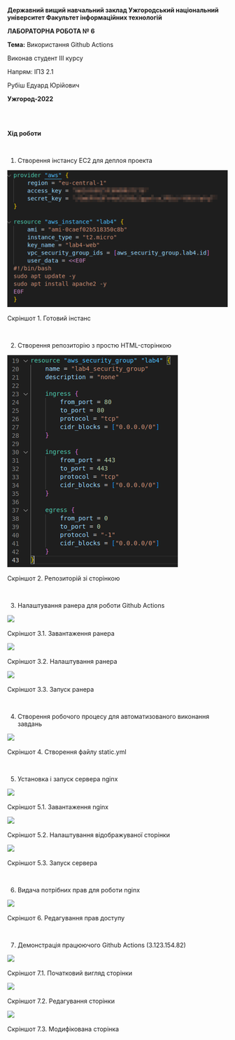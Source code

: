 ﻿**Державний вищий навчальний заклад
Ужгородський національний університет
Факультет інформаційних технологій**

**ЛАБОРАТОРНА РОБОТА № 6**

**Тема:** Використання Github Actions

Виконав студент III курсу

Напрям: ІПЗ 2.1

Рубіш Едуард Юрійович

**Ужгород-2022**

<br/><br/>

**Хід роботи**

&nbsp;

1. Створення інстансу EC2 для деплоя проекта

![](image1.png)

Скріншот 1. Готовий інстанс

&nbsp;

2. Створення репозиторію з простю HTML-сторінкою

![](image2.png)

Скріншот 2. Репозиторій зі сторінкою

&nbsp;

3. Налаштування ранера для роботи Github Actions

![](image3.png)

Скріншот 3.1. Завантаження ранера

![](image4.png)

Скріншот 3.2. Налаштування ранера

![](image5.png)

Скріншот 3.3. Запуск ранера

&nbsp;

4. Створення робочого процесу для автоматизованого виконання завдань

![](image6.png)

Скріншот 4. Створення файлу static.yml

&nbsp;

5. Установка і запуск сервера nginx

![](image7.png)

Скріншот 5.1. Завантаження nginx

![](image8.png)

Скріншот 5.2. Налаштування відображуваної сторінки

![](image9.png)

Скріншот 5.3. Запуск сервера

&nbsp;

6. Видача потрібних прав для роботи nginx

![](image10.png)

Скріншот 6. Редагування прав доступу

&nbsp;

7. Демонстрація працюючого Github Actions (3.123.154.82)

![](image11.png)

Скріншот 7.1. Початковий вигляд сторінки

![](image12.png)

Скріншот 7.2. Редагування сторінки

![](image13.png)

Скріншот 7.3. Модифікована сторінка
